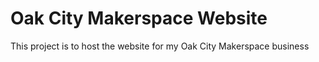 # Oak City Makerspace Website
This project is to host the website for my Oak City Makerspace business
